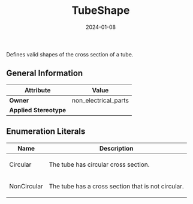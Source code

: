 ﻿---
title: TubeShape
toc: false
type: specs
date: "2024-01-08"
draft: false
specification: VEC
version: 2.1.0
documentType: "Recommendation"
elementType: Class
classes:
  - TubeShape
menu_name: vec-2.1.0
---
<p> Defines valid shapes of the cross section of a tube.      </p>

## General Information

| Attribute               | Value |
|-------------------------|-------|
| **Owner**               | non_electrical_parts |
| **Applied Stereotype**  |   |

## Enumeration Literals
| Name          | **Description** |
|---------------|-----------------|
| Circular | <p> The tube has circular cross section.      </p> |
| NonCircular | <p> The tube has a cross section that is not circular.      </p> |
